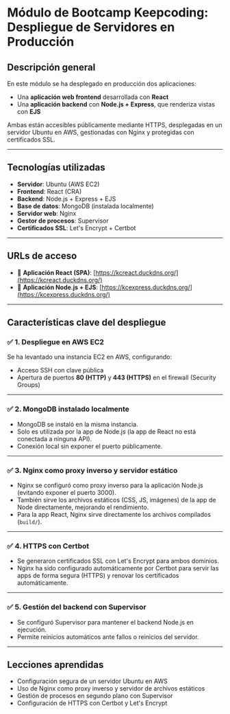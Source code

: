 # Módulo de Bootcamp Keepcoding: Despliegue de Servidores en Producción

## Descripción general

En este módulo se ha desplegado en producción dos aplicaciones:

- Una **aplicación web frontend** desarrollada con **React**
- Una **aplicación backend** con **Node.js + Express**, que renderiza vistas con **EJS**

Ambas están accesibles públicamente mediante HTTPS, desplegadas en un servidor Ubuntu en AWS, gestionadas con Nginx y protegidas con certificados SSL.

---

## Tecnologías utilizadas

- **Servidor**: Ubuntu (AWS EC2)
- **Frontend**: React (CRA)
- **Backend**: Node.js + Express + EJS
- **Base de datos**: MongoDB (instalada localmente)
- **Servidor web**: Nginx
- **Gestor de procesos**: Supervisor
- **Certificados SSL**: Let's Encrypt + Certbot

---

## URLs de acceso

- 🔗 **Aplicación React (SPA)**: [https://kcreact.duckdns.org/](https://kcreact.duckdns.org/)
- 🔗 **Aplicación Node.js + EJS**: [https://kcexpress.duckdns.org/](https://kcexpress.duckdns.org/)

---

## Características clave del despliegue

### ✅ 1. Despliegue en AWS EC2

Se ha levantado una instancia EC2 en AWS, configurando:

- Acceso SSH con clave pública
- Apertura de puertos **80 (HTTP)** y **443 (HTTPS)** en el firewall (Security Groups)

---

### ✅ 2. MongoDB instalado localmente

- MongoDB se instaló en la misma instancia.
- Solo es utilizada por la app de Node.js (la app de React no está conectada a ninguna API).
- Conexión local sin exponer el puerto públicamente.

---

### ✅ 3. Nginx como proxy inverso y servidor estático

- Nginx se configuró como proxy inverso para la aplicación Node.js (evitando exponer el puerto 3000).
- También sirve los archivos estáticos (CSS, JS, imágenes) de la app de Node directamente, mejorando el rendimiento.
- Para la app React, Nginx sirve directamente los archivos compilados (`build/`).

---

### ✅ 4. HTTPS con Certbot

- Se generaron certificados SSL con Let's Encrypt para ambos dominios.
- Nginx ha sido configurado automáticamente por Certbot para servir las apps de forma segura (HTTPS) y renovar los certificados automáticamente.

---

### ✅ 5. Gestión del backend con Supervisor

- Se configuró Supervisor para mantener el backend Node.js en ejecución.
- Permite reinicios automáticos ante fallos o reinicios del servidor.

---

## Lecciones aprendidas

- Configuración segura de un servidor Ubuntu en AWS
- Uso de Nginx como proxy inverso y servidor de archivos estáticos
- Gestión de procesos en segundo plano con Supervisor
- Configuración de HTTPS con Certbot y Let's Encrypt

